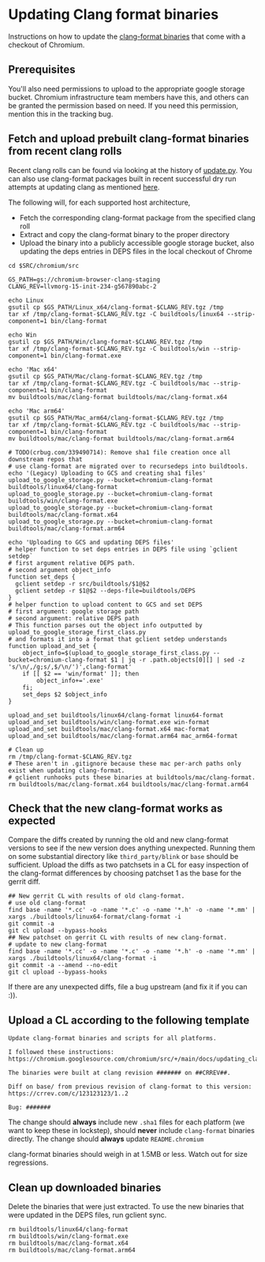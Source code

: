 # Updating Clang format binaries

Instructions on how to update the [clang-format binaries](clang_format.md) that
come with a checkout of Chromium.

## Prerequisites

You'll also need permissions to upload to the appropriate google storage
bucket. Chromium infrastructure team members have this, and others can be
granted the permission based on need. If you need this permission, mention this
in the tracking bug.

## Fetch and upload prebuilt clang-format binaries from recent clang rolls

Recent clang rolls can be found via looking at the history of
[update.py](https://crsrc.org/c/tools/clang/scripts/update.py). You can also
use clang-format packages built in recent successful dry run attempts at
updating clang as mentioned [here](clang_sheriffing.md).

The following will, for each supported host architecture,

* Fetch the corresponding clang-format package from the specified clang roll
* Extract and copy the clang-format binary to the proper directory
* Upload the binary into a publicly accessible google storage bucket, also
  updating the deps entries in DEPS files in the local checkout of Chrome

```shell
cd $SRC/chromium/src

GS_PATH=gs://chromium-browser-clang-staging
CLANG_REV=llvmorg-15-init-234-g567890abc-2

echo Linux
gsutil cp $GS_PATH/Linux_x64/clang-format-$CLANG_REV.tgz /tmp
tar xf /tmp/clang-format-$CLANG_REV.tgz -C buildtools/linux64 --strip-component=1 bin/clang-format

echo Win
gsutil cp $GS_PATH/Win/clang-format-$CLANG_REV.tgz /tmp
tar xf /tmp/clang-format-$CLANG_REV.tgz -C buildtools/win --strip-component=1 bin/clang-format.exe

echo 'Mac x64'
gsutil cp $GS_PATH/Mac/clang-format-$CLANG_REV.tgz /tmp
tar xf /tmp/clang-format-$CLANG_REV.tgz -C buildtools/mac --strip-component=1 bin/clang-format
mv buildtools/mac/clang-format buildtools/mac/clang-format.x64

echo 'Mac arm64'
gsutil cp $GS_PATH/Mac_arm64/clang-format-$CLANG_REV.tgz /tmp
tar xf /tmp/clang-format-$CLANG_REV.tgz -C buildtools/mac --strip-component=1 bin/clang-format
mv buildtools/mac/clang-format buildtools/mac/clang-format.arm64

# TODO(crbug.com/339490714): Remove sha1 file creation once all downstream repos that
# use clang-format are migrated over to recursedeps into buildtools.
echo '(Legacy) Uploading to GCS and creating sha1 files'
upload_to_google_storage.py --bucket=chromium-clang-format buildtools/linux64/clang-format
upload_to_google_storage.py --bucket=chromium-clang-format buildtools/win/clang-format.exe
upload_to_google_storage.py --bucket=chromium-clang-format buildtools/mac/clang-format.x64
upload_to_google_storage.py --bucket=chromium-clang-format buildtools/mac/clang-format.arm64

echo 'Uploading to GCS and updating DEPS files'
# helper function to set deps entries in DEPS file using `gclient setdep`
# first argument relative DEPS path.
# second argument object_info
function set_deps {
  gclient setdep -r src/buildtools/$1@$2
  gclient setdep -r $1@$2 --deps-file=buildtools/DEPS
}
# helper function to upload content to GCS and set DEPS
# first argument: google storage path
# second argument: relative DEPS path
# This function parses out the object info outputted by upload_to_google_storage_first_class.py
# and formats it into a format that gclient setdep understands
function upload_and_set {
	object_info=$(upload_to_google_storage_first_class.py --bucket=chromium-clang-format $1 | jq -r .path.objects[0][] | sed -z 's/\n/,/g;s/,$/\n/')',clang-format'
	if [[ $2 == 'win/format' ]]; then
		object_info+='.exe'
	fi;
	set_deps $2 $object_info
}

upload_and_set buildtools/linux64/clang-format linux64-format
upload_and_set buildtools/win/clang-format.exe win-format
upload_and_set buildtools/mac/clang-format.x64 mac-format
upload_and_set buildtools/mac/clang-format.arm64 mac_arm64-format

# Clean up
rm /tmp/clang-format-$CLANG_REV.tgz
# These aren't in .gitignore because these mac per-arch paths only exist when updating clang-format.
# gclient runhooks puts these binaries at buildtools/mac/clang-format.
rm buildtools/mac/clang-format.x64 buildtools/mac/clang-format.arm64
```

## Check that the new clang-format works as expected

Compare the diffs created by running the old and new clang-format versions to
see if the new version does anything unexpected. Running them on some
substantial directory like `third_party/blink` or `base` should be sufficient.
Upload the diffs as two patchsets in a CL for easy inspection of the
clang-format differences by choosing patchset 1 as the base for the gerrit diff.

```shell
## New gerrit CL with results of old clang-format.
# use old clang-format
find base -name '*.cc' -o -name '*.c' -o -name '*.h' -o -name '*.mm' | xargs ./buildtools/linux64-format/clang-format -i
git commit -a
git cl upload --bypass-hooks
## New patchset on gerrit CL with results of new clang-format.
# update to new clang-format
find base -name '*.cc' -o -name '*.c' -o -name '*.h' -o -name '*.mm' | xargs ./buildtools/linux64/clang-format -i
git commit -a --amend --no-edit
git cl upload --bypass-hooks
```

If there are any unexpected diffs, file a bug upstream (and fix it if you can :)).

## Upload a CL according to the following template

    Update clang-format binaries and scripts for all platforms.

    I followed these instructions:
    https://chromium.googlesource.com/chromium/src/+/main/docs/updating_clang_format_binaries.md

    The binaries were built at clang revision ####### on ##CRREV##.

    Diff on base/ from previous revision of clang-format to this version:
    https://crrev.com/c/123123123/1..2

    Bug: #######

The change should **always** include new `.sha1` files for each platform (we
want to keep these in lockstep), should **never** include `clang-format`
binaries directly. The change should **always** update `README.chromium`

clang-format binaries should weigh in at 1.5MB or less. Watch out for size
regressions.

## Clean up downloaded binaries
Delete the binaries that were just extracted. To use the new binaries that were
updated in the DEPS files, run gclient sync.
```shell
rm buildtools/linux64/clang-format
rm buildtools/win/clang-format.exe
rm buildtools/mac/clang-format.x64
rm buildtools/mac/clang-format.arm64
```
